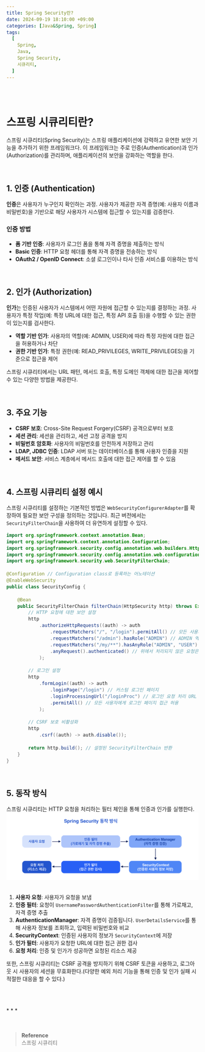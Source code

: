 ```yaml
---
title: Spring Security란?
date: 2024-09-19 18:10:00 +09:00
categories: [Java&Spring, Spring]
tags:
  [
    Spring,
    Java,
    Spring Security,
    시큐리티,
  ]
---
```


<br/>
<br/>

# 스프링 시큐리티란? 
스프링 시큐리티(Spring Security)는 스프링 애플리케이션에 강력하고 유연한 보안 기능을 추가하기 위한 프레임워크다. 이 프레임워크는 주로 인증(Authentication)과 인가(Authorization)를 관리하며, 애플리케이션의 보안을 강화하는 역할을 한다.  

<br/>

## 1. 인증 (Authentication)
**인증**은 사용자가 누구인지 확인하는 과정. 사용자가 제공한 자격 증명(예: 사용자 이름과 비밀번호)을 기반으로 해당 사용자가 시스템에 접근할 수 있는지를 검증한다.  

### 인증 방법  
- **폼 기반 인증**: 사용자가 로그인 폼을 통해 자격 증명을 제출하는 방식
- **Basic 인증**: HTTP 요청 헤더를 통해 자격 증명을 전송하는 방식
- **OAuth2 / OpenID Connect**: 소셜 로그인이나 타사 인증 서비스를 이용하는 방식

<br/>

## 2. 인가 (Authorization)
**인가**는 인증된 사용자가 시스템에서 어떤 자원에 접근할 수 있는지를 결정하는 과정. 사용자가 특정 작업(예: 특정 URL에 대한 접근, 특정 API 호출 등)을 수행할 수 있는 권한이 있는지를 검사한다.
- **역할 기반 인가**: 사용자의 역할(예: ADMIN, USER)에 따라 특정 자원에 대한 접근을 허용하거나 차단
- **권한 기반 인가**: 특정 권한(예: READ_PRIVILEGES, WRITE_PRIVILEGES)을 기준으로 접근을 제어  

스프링 시큐리티에서는 URL 패턴, 메서드 호출, 특정 도메인 객체에 대한 접근을 제어할 수 있는 다양한 방법을 제공한다.  

<br/>

## 3. 주요 기능
- **CSRF 보호**: Cross-Site Request Forgery(CSRF) 공격으로부터 보호
- **세션 관리**: 세션을 관리하고, 세션 고정 공격을 방지
- **비밀번호 암호화**: 사용자의 비밀번호를 안전하게 저장하고 관리
- **LDAP, JDBC 인증**: LDAP 서버 또는 데이터베이스를 통해 사용자 인증을 지원
- **메서드 보안**: 서비스 계층에서 메서드 호출에 대한 접근 제어를 할 수 있음  

<br/>

## 4. 스프링 시큐리티 설정 예시
스프링 시큐리티를 설정하는 기본적인 방법은 `WebSecurityConfigurerAdapter`를 확장하여 필요한 보안 구성을 정의하는 것입니다. 최근 버전에서는 `SecurityFilterChain`을 사용하여 더 유연하게 설정할 수 있다.  
```java
import org.springframework.context.annotation.Bean;
import org.springframework.context.annotation.Configuration;
import org.springframework.security.config.annotation.web.builders.HttpSecurity;
import org.springframework.security.config.annotation.web.configuration.EnableWebSecurity;
import org.springframework.security.web.SecurityFilterChain;

@Configuration // Configuration class로 등록하는 어노테이션 
@EnableWebSecurity 
public class SecurityConfig {

    @Bean
    public SecurityFilterChain filterChain(HttpSecurity http) throws Exception {
        // HTTP 요청에 대한 보안 설정
        http
            .authorizeHttpRequests((auth) -> auth
                .requestMatchers("/", "/login").permitAll() // 모든 사용자가 접근 가능 
                .requestMatchers("/admin").hasRole("ADMIN") // ADMIN 역할이 있는 경우 접근 가능 
                .requestMatchers("/my/**").hasAnyRole("ADMIN", "USER") // ADMIN 또는 USER 역할이 있는 경우 접근 가능
                .anyRequest().authenticated() // 위에서 처리되지 않은 요청은 인증된 사용자만 접근 가능
            );

        // 로그인 설정
        http 
            .formLogin((auth) -> auth
                .loginPage("/login") // 커스텀 로그인 페이지
                .loginProcessingUrl("/loginProc") // 로그인 요청 처리 URL
                .permitAll() // 모든 사용자에게 로그인 페이지 접근 허용
            );

        // CSRF 보호 비활성화
        http    
            .csrf((auth) -> auth.disable());

        return http.build(); // 설정된 SecurityFilterChain 반환
    }
}
```

<br/>

## 5. 동작 방식
스프링 시큐리티는 HTTP 요청을 처리하는 필터 체인을 통해 인증과 인가를 실행한다.
![Dependency Injection](../assets/uploadImage/SpringSecurity.png)  
<br/>

1. **사용자 요청**: 사용자가 요청을 보냄
2. **인증 필터**: 요청이 `UsernamePasswordAuthenticationFilter`를 통해 가로채고, 자격 증명 추출
3. **AuthenticationManager**: 자격 증명이 검증됩니다. `UserDetailsService`를 통해 사용자 정보를 조회하고, 입력된 비밀번호와 비교
4. **SecurityContext**: 인증된 사용자의 정보가 `SecurityContext`에 저장
5. **인가 필터**: 사용자가 요청한 URL에 대한 접근 권한 검사
6. **요청 처리**: 인증 및 인가가 성공하면 요청된 리소스 제공  

또한, 스프링 시큐리티는 CSRF 공격을 방지하기 위해 CSRF 토큰을 사용하고, 로그아웃 시 사용자의 세션을 무효화한다.(다양한 예외 처리 기능을 통해 인증 및 인가 실패 시 적절한 대응을 할 수 있다.)  

<br/>
<br/>
<br/>
* * *
<br/>
<br/>
<br/>

> **Reference**  
<a href="https://www.youtube.com/playlist?list=PLJkjrxxiBSFCKD9TRKDYn7IE96K2u3C3U" style="text-decoration: none; color: #757575;">스프링 시큐리티</a>